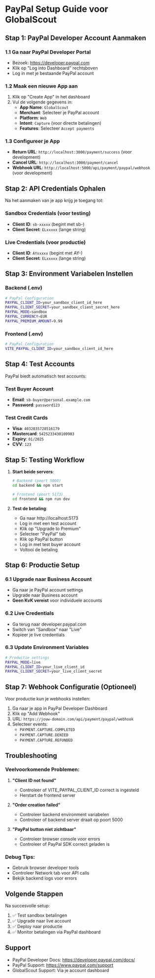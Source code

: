 # PayPal Setup Guide voor GlobalScout

## Stap 1: PayPal Developer Account Aanmaken

### 1.1 Ga naar PayPal Developer Portal
- Bezoek: https://developer.paypal.com
- Klik op "Log into Dashboard" rechtsboven
- Log in met je bestaande PayPal account

### 1.2 Maak een nieuwe App aan
1. Klik op "Create App" in het dashboard
2. Vul de volgende gegevens in:
   - **App Name**: `GlobalScout`
   - **Merchant**: Selecteer je PayPal account
   - **Platform**: `Web`
   - **Intent**: `Capture` (voor directe betalingen)
   - **Features**: Selecteer `Accept payments`

### 1.3 Configureer je App
- **Return URL**: `http://localhost:3000/payment/success` (voor development)
- **Cancel URL**: `http://localhost:3000/payment/cancel`
- **Webhook URL**: `http://localhost:5000/api/payment/paypal/webhook` (voor development)

## Stap 2: API Credentials Ophalen

Na het aanmaken van je app krijg je toegang tot:

### Sandbox Credentials (voor testing)
- **Client ID**: `sb-xxxxx` (begint met sb-)
- **Client Secret**: `ELxxxxx` (lange string)

### Live Credentials (voor productie)
- **Client ID**: `AYxxxxx` (begint met AY-)
- **Client Secret**: `ELxxxxx` (lange string)

## Stap 3: Environment Variabelen Instellen

### Backend (.env)
```bash
# PayPal Configuration
PAYPAL_CLIENT_ID=your_sandbox_client_id_here
PAYPAL_CLIENT_SECRET=your_sandbox_client_secret_here
PAYPAL_MODE=sandbox
PAYPAL_CURRENCY=EUR
PAYPAL_PREMIUM_AMOUNT=9.99
```

### Frontend (.env)
```bash
# PayPal Configuration
VITE_PAYPAL_CLIENT_ID=your_sandbox_client_id_here
```

## Stap 4: Test Accounts

PayPal biedt automatisch test accounts:

### Test Buyer Account
- **Email**: `sb-buyer@personal.example.com`
- **Password**: `password123`

### Test Credit Cards
- **Visa**: `4032035728516179`
- **Mastercard**: `5425233430109903`
- **Expiry**: `01/2025`
- **CVV**: `123`

## Stap 5: Testing Workflow

1. **Start beide servers**:
   ```bash
   # Backend (poort 5000)
   cd backend && npm start
   
   # Frontend (poort 5173)
   cd frontend && npm run dev
   ```

2. **Test de betaling**:
   - Ga naar http://localhost:5173
   - Log in met een test account
   - Klik op "Upgrade to Premium"
   - Selecteer "PayPal" tab
   - Klik op PayPal button
   - Log in met test buyer account
   - Voltooi de betaling

## Stap 6: Productie Setup

### 6.1 Upgrade naar Business Account
- Ga naar je PayPal account settings
- Upgrade naar Business account
- **Geen KvK vereist** voor individuele accounts

### 6.2 Live Credentials
- Ga terug naar developer.paypal.com
- Switch van "Sandbox" naar "Live"
- Kopieer je live credentials

### 6.3 Update Environment Variables
```bash
# Productie settings
PAYPAL_MODE=live
PAYPAL_CLIENT_ID=your_live_client_id
PAYPAL_CLIENT_SECRET=your_live_client_secret
```

## Stap 7: Webhook Configuratie (Optioneel)

Voor productie kun je webhooks instellen:

1. Ga naar je app in PayPal Developer Dashboard
2. Klik op "Add Webhook"
3. URL: `https://jouw-domain.com/api/payment/paypal/webhook`
4. Selecteer events:
   - `PAYMENT.CAPTURE.COMPLETED`
   - `PAYMENT.CAPTURE.DENIED`
   - `PAYMENT.CAPTURE.REFUNDED`

## Troubleshooting

### Veelvoorkomende Problemen:

1. **"Client ID not found"**
   - Controleer of VITE_PAYPAL_CLIENT_ID correct is ingesteld
   - Herstart de frontend server

2. **"Order creation failed"**
   - Controleer backend environment variabelen
   - Controleer of backend server draait op poort 5000

3. **"PayPal button niet zichtbaar"**
   - Controleer browser console voor errors
   - Controleer of PayPal SDK correct geladen is

### Debug Tips:
- Gebruik browser developer tools
- Controleer Network tab voor API calls
- Bekijk backend logs voor errors

## Volgende Stappen

Na succesvolle setup:
1. ✅ Test sandbox betalingen
2. ✅ Upgrade naar live account
3. ✅ Deploy naar productie
4. ✅ Monitor betalingen via PayPal dashboard

## Support

- PayPal Developer Docs: https://developer.paypal.com/docs/
- PayPal Support: https://www.paypal.com/support
- GlobalScout Support: Via je account dashboard